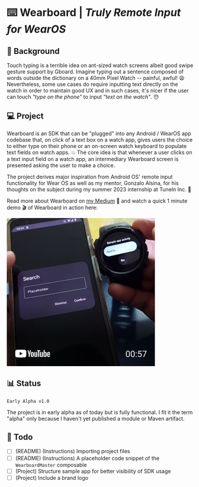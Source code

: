 # :keyboard: Wearboard | _Truly Remote Input for WearOS_

## :speech_balloon: Background

Touch typing is a terrible idea on ant-sized watch screens albeit good swipe gesture support by Gboard. Imagine typing out a sentence composed of words outside the dictionary on a 40mm Pixel Watch -- painful, awful! :tired_face: Nevertheless, some use cases do require inputting text directly on the watch in order to maintain good UX and in such cases, it's nicer if the user can touch *"type on the phone"* to input *"text on the watch"*. :hushed:

## :computer: Project

Wearboard is an SDK that can be "plugged" into any Android / WearOS app codebase that, on click of a text box on a watch app, gives users the choice to either type on their phone or an on-screen watch keyboard to populate text fields on watch apps. :boom: The core idea is that whenever a user clicks on a text input field on a watch app, an intermediary Wearboard screen is presented asking the user to make a choice.

The project derives major inspiration from Android OS' remote input functionality for Wear OS as well as my mentor, Gonzalo Alsina, for his thoughts on the subject during my summer 2023 internship at TuneIn Inc. :tada:

Read more about Wearboard on [my Medium](https://thegeekylad.medium.com/wearboard-truly-remote-input-for-wearos-124aae396040) :eyes: and watch a quick 1 minute demo :clapper: of Wearboard in action here:

[<img src="./dev/4.png" width=400>](https://youtube.com/shorts/rXEaJjPUv4A?feature=share)

## :bar_chart: Status

`Early Alpha v1.0`

The project is in early alpha as of today but is fully functional. I fit it the term "alpha" only because I haven't yet published a module or Maven artifact.

## :wrench: Todo

- [ ] (README) (Instructions) Importing project files
- [ ] (README) (Instructions) A placeholder code snippet of the `WearboardMaster` composable
- [ ] (Project) Structure sample app for better visibility of SDK usage
- [ ] (Project) Include a brand logo